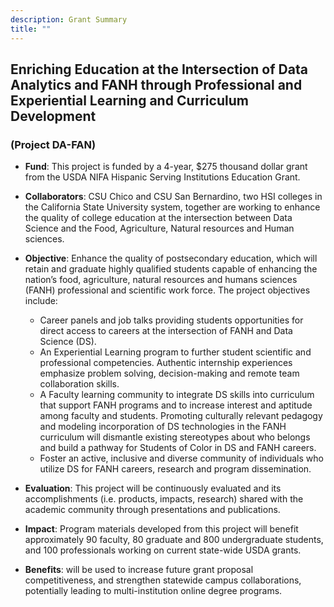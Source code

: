 ```yaml
---
description: Grant Summary
title: ""
---
```



## Enriching Education at the Intersection of Data Analytics and FANH through Professional and Experiential Learning and Curriculum Development 
### (Project DA-FAN)

* **Fund**: This project is funded by a 4-year, $275 thousand dollar grant from the USDA NIFA Hispanic Serving Institutions Education Grant. 

* **Collaborators**: CSU Chico and CSU San Bernardino, two HSI colleges in the California 
State University system, together are working to enhance the quality of college education at the intersection between Data Science and the Food, Agriculture, Natural resources and Human sciences. 

* **Objective**: Enhance the quality of postsecondary education, which will retain and graduate highly qualified students capable of enhancing the nation’s food, agriculture, natural resources and humans sciences (FANH) professional and scientific work force. The project objectives include:
  * Career panels and job talks providing students opportunities for direct access to careers at the intersection of FANH and Data Science (DS). 
  * An Experiential Learning program to further student scientific and professional competencies. Authentic internship experiences emphasize problem solving, decision-making and 
remote team collaboration skills. 
  * A Faculty learning community to integrate DS skills into curriculum that support FANH programs and to increase interest and 
aptitude among faculty and students. Promoting culturally relevant pedagogy and modeling incorporation of DS technologies in the FANH curriculum will dismantle 
existing stereotypes about who belongs and build a pathway for Students of Color in DS and FANH careers. 
  * Foster an active, inclusive and diverse community of 
individuals who utilize DS for FANH careers, research and program dissemination.

* **Evaluation**: This project will be continuously evaluated and its accomplishments (i.e. products, 
impacts, research) shared with the academic community through presentations and publications. 

* **Impact**: Program materials developed from this project will benefit approximately 
90 faculty, 80 graduate and 800 undergraduate students, and 100 professionals working on current state-wide USDA grants. 

* **Benefits**: will be used to increase future 
grant proposal competitiveness, and strengthen statewide campus collaborations, potentially leading to multi-institution online degree programs.
